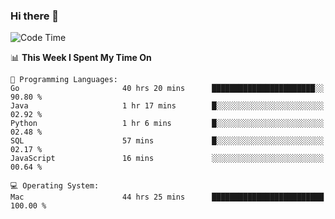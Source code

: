 ### Hi there 👋

<!--
**CrazyCollin/crazycollin** is a ✨ _special_ ✨ repository because its `README.md` (this file) appears on your GitHub profile.

Here are some ideas to get you started:

- 🔭 I’m currently working on ...
- 🌱 I’m currently learning ...
- 👯 I’m looking to collaborate on ...
- 🤔 I’m looking for help with ...
- 💬 Ask me about ...
- 📫 How to reach me: ...
- 😄 Pronouns: ...
- ⚡ Fun fact: ...
-->

<!--START_SECTION:waka-->
![Code Time](http://img.shields.io/badge/Code%20Time-2%2C360%20hrs%2048%20mins-blue)

📊 **This Week I Spent My Time On** 

```text
💬 Programming Languages: 
Go                       40 hrs 20 mins      ███████████████████████░░   90.80 % 
Java                     1 hr 17 mins        █░░░░░░░░░░░░░░░░░░░░░░░░   02.92 % 
Python                   1 hr 6 mins         █░░░░░░░░░░░░░░░░░░░░░░░░   02.48 % 
SQL                      57 mins             █░░░░░░░░░░░░░░░░░░░░░░░░   02.17 % 
JavaScript               16 mins             ░░░░░░░░░░░░░░░░░░░░░░░░░   00.64 % 

💻 Operating System: 
Mac                      44 hrs 25 mins      █████████████████████████   100.00 % 
```


<!--END_SECTION:waka-->
